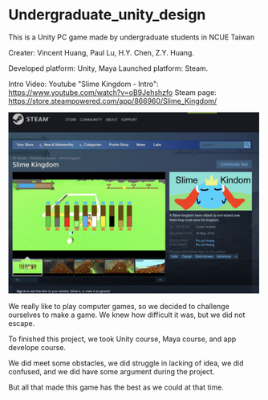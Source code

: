 # Undergraduate_unity_design
This is a Unity PC game made by undergraduate students in NCUE Taiwan

Creater: Vincent Huang, Paul Lu, H.Y. Chen, Z.Y. Huang.

Developed platform: Unity, Maya
Launched platform: Steam.

Intro Video: Youtube "Slime Kingdom - Intro":  https://www.youtube.com/watch?v=oB9Jehshzfo
Steam page: https://store.steampowered.com/app/866960/Slime_Kingdom/

<img src="images/slime.png" width = "500" >

We really like to play computer games, so we decided to challenge ourselves to make a game.
We knew how difficult it was, but we did not escape.

To finished this project, we took Unity course, Maya course, and app develope course.

We did meet some obstacles, we did struggle in lacking of idea, we did confused, and we did have some argument during the project.

But all that made this game has the best as we could at that time.
